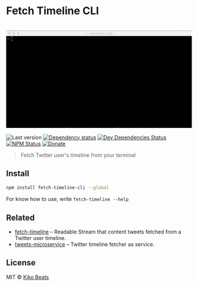 # Fetch Timeline CLI

<p align="center">
  <br>
  <img src="demo.gif" alt="fetch-timeline-cli">
  <br>
</p>

![Last version](https://img.shields.io/github/tag/Kikobeats/fetch-timeline-cli.svg?style=flat-square)
[![Dependency status](http://img.shields.io/david/Kikobeats/fetch-timeline-cli.svg?style=flat-square)](https://david-dm.org/Kikobeats/fetch-timeline-cli)
[![Dev Dependencies Status](http://img.shields.io/david/dev/Kikobeats/fetch-timeline-cli.svg?style=flat-square)](https://david-dm.org/Kikobeats/fetch-timeline-cli#info=devDependencies)
[![NPM Status](http://img.shields.io/npm/dm/fetch-timeline-cli.svg?style=flat-square)](https://www.npmjs.org/package/fetch-timeline-cli)
[![Donate](https://img.shields.io/badge/donate-paypal-blue.svg?style=flat-square)](https://paypal.me/Kikobeats)

> Fetch Twitter user's timeline from your terminal

## Install

```bash
npm install fetch-timeline-cli --global
```

For know how to use, write `fetch-timeline --help`

## Related

- [fetch-timeline](https://github.com/Kikobeats/fetch-timeline) – Readable Stream that content tweets fetched from a Twitter user timeline.
- [tweets-microservice](https://github.com/Kikobeats/tweets-microservice) – Twitter timeline fetcher as service.

## License

MIT © [Kiko Beats](http://kikobeats.com)
